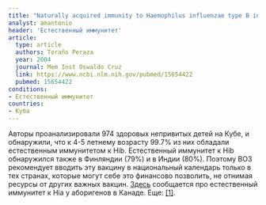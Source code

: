 ```yaml
---
title: "Naturally acquired immunity to Haemophilus influenzae type B in healthy Cuban children"
analyst: amantonio
header: 'Естественный иммунитет'
article:
  type: article
  authors: Toraño Peraza
  year: 2004
  journal: Mem Inst Oswaldo Cruz
  link: https://www.ncbi.nlm.nih.gov/pubmed/15654422
  pubmed: 15654422
conditions:
- Естественный иммунитет
countries:
- Куба
---
```


Авторы проанализировали 974 здоровых непривитых детей на Кубе, и обнаружили, что к 4-5 летнему возрасту 99.7% из них обладали естественным иммунитетом к Hib. Естественный иммунитет к Hib обнаружился также в Финляндии (79%) и в Индии (80%).
Поэтому ВОЗ рекомендует вводить эту вакцину в национальный календарь только в тех странах, которые могут себе это финансово позволить, не отнимая ресурсы от других важных вакцин.
[Здесь](https://www.ncbi.nlm.nih.gov/pmc/articles/PMC4313637/) сообщается про естественный иммунитет к Hia у аборигенов в Канаде. Еще: [[1]](https://www.ncbi.nlm.nih.gov/pubmed/25738817).
